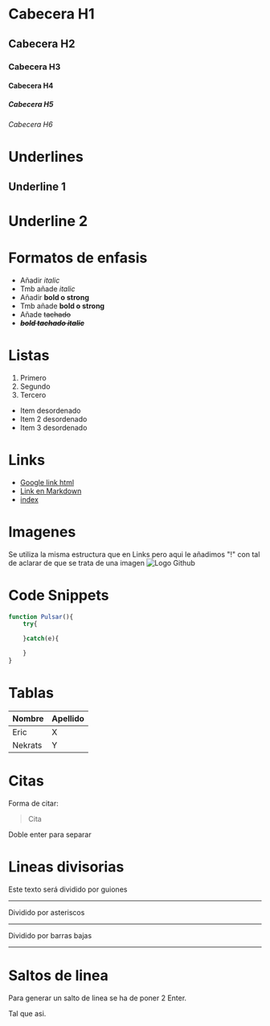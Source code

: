 # Cabecera H1
## Cabecera H2
### Cabecera H3
#### Cabecera H4
##### Cabecera H5
###### Cabecera H6


# Underlines
Underline 1
-----------
Underline 2
===========

# Formatos de enfasis
- Añadir *italic*
- Tmb añade _italic_ 
- Añadir **bold o strong**
- Tmb añade __bold o strong__
- Añade ~~tachado~~
- ***~~bold tachado italic~~***

# Listas
1. Primero
2. Segundo
3. Tercero

- Item desordenado
- Item 2 desordenado
- Item 3 desordenado

# Links
- <a href="http://www.google.es">Google link html</a>
- [Link en Markdown](http://www.google.es)
- [index](index.html)

# Imagenes

Se utiliza la misma estructura que en Links pero aqui le añadimos "!" con tal de aclarar de que se trata de una imagen
![Logo Github](https://cdn.iconscout.com/icon/free/png-256/github-169-1174970.png)

# Code Snippets

```Javascript
function Pulsar(){
    try{

    }catch(e){

    }
}
```

# Tablas

| Nombre | Apellido |
|------- | -------- |
| Eric   |     X    |
| Nekrats|     Y    |

# Citas
Forma de citar:
> Cita

Doble enter para separar

# Lineas divisorias

Este texto será dividido por guiones

---
Dividido por asteriscos

***

Dividido por barras bajas
___

# Saltos de linea

Para generar un salto de linea se ha de poner 2 Enter.

Tal que asi.
